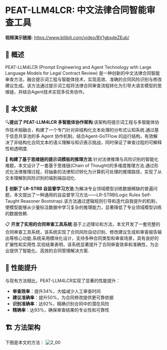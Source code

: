 # PEAT-LLM4LCR: 中文法律合同智能审查工具
**视频演示链接:** https://www.bilibili.com/video/BV1gbsdeZEub/

## 📝 概述

PEAT-LLM4LCR (Prompt Engineering and Agent Technology with Large Language Models for Legal Contract Review) 是一种创新的中文法律合同智能审查方法，融合提示词工程与智能体技术，实现高效、准确的合同风险识别与修改建议生成。该方法通过提示词工程将法律合同审查流程转化为引导大语言模型的思维链，并结合Agent技术实现多任务协作。

## 🌟 本文贡献

🔍**提出了 PEAT-LLM4LCR 多智能体协作架构**:该架构将提示词工程与多智能体协作技术相融合，构建了一个专门针对非结构化文本处理的分布式认知系统.通过基于信息共享池的多 Agent 协作机制，结合Agent-GoTFlow 的运行结构，有效解决了非结构化合同文本的语义理解与知识表示挑战，同时保证了审查过程的可解释性和透明度.

🤖 **构建了基于思维链的提示词模板的推理方法**:针对法律推理与风险识别的智能化难题，本文设计了一套基于思维链(Chain of Thought)的多维度推理方法.通过形式化法律推理过程，将抽象的法律知识转化为计算机可处理的推理路径，实现了从文本理解到风险识别的端到端自动化.

🧠 **创新了 LR-STRB 自监督学习方法**:为解决专业领域模型训练数据稀缺的普遍问题，本文提出了一种通用的自监督学习方法——LR-STRB(Logic Rules Self-Taught Reasoner Bootstrap).该方法通过逻辑规则引导和迭代自我提升的机制，使模型能够从少量标注数据中学习复杂的推理能力，显著降低了专业领域模型训练的数据依赖.

📋 **开发了实用的合同审查工具系统**:基于上述理论和方法，本文开发了一套完整的合同审查工具系统，该系统实现了合同风险自动识别、修改建议生成和审查报告输出等核心功能.系统采用模块化设计，支持多种合同类型和审查场景，具有良好的扩展性和实用性.实验结果表明，该系统显著提升了合同审查效率和准确性，为企业提供了智能化、高效的合同管理解决方案.

## 🚀 性能提升

与现有方法相比，PEAT-LLM4LCR实现了显著的性能提升：

- **审查效率**：提升34%，大幅减少人工审查时间
- **建议准确率**：提升50%，为合同修改提供更可靠依据
- **识别准确率**：达92%，精确识别合同中的潜在风险
- **精确率**：达93%，确保审查结果的专业性和可靠性

## 🏗️ 方法架构
下图是本文的方法：
![2_00](https://github.com/user-attachments/assets/2a9fa1a9-e209-4065-a01e-ec506926e1e7)



